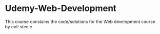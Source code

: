 # Udemy-Web-Development
This course constains the code/solutions for the Web development course by colt steele
